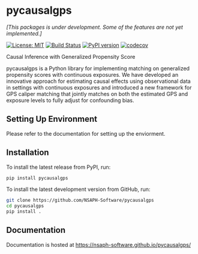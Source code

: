 # pycausalgps

_[This packages is under development. Some of the features are not yet implemented.]_

[![License: MIT](https://img.shields.io/badge/License-MIT-yellow.svg)](https://opensource.org/licenses/MIT)
[![Build Status](https://travis-ci.org/NSAPH-Software/pycausalgps.svg?branch=master)](https://travis-ci.org/NSAPH-Software/pycausalgps)
[![PyPI version](https://badge.fury.io/py/pycausalgps.svg)](https://badge.fury.io/py/pycausalgps)
[![codecov](https://codecov.io/gh/NSAPH-Software/pycausalgps/branch/develop/graph/badge.svg)](https://codecov.io/gh/NSAPH-Software/pycausalgps)


Causal Inference with Generalized Propensity Score

pycausalgps is a Python library for implementing matching on generalized propensity scores with continuous exposures. We have developed an innovative approach for estimating causal effects using observational data in settings with continuous exposures and introduced a new framework for GPS caliper matching that jointly matches on both the estimated GPS and exposure levels to fully adjust for confounding bias.


## Setting Up Environment

Please refer to the documentation for setting up the enviorment.

## Installation

To install the latest release from PyPI, run:

```bash
pip install pycausalgps
```

To install the latest development version from GitHub, run:

```bash
git clone https://github.com/NSAPH-Software/pycausalgps
cd pycausalgps
pip install .
```

## Documentation

Documentation is hosted at https://nsaph-software.github.io/pycausalgps/
